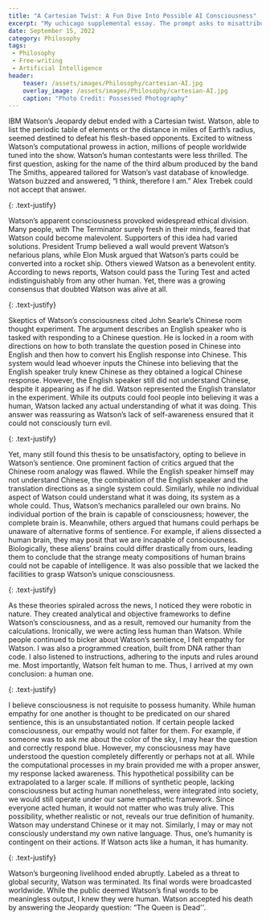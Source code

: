 ```yaml
---
title: "A Cartesian Twist: A Fun Dive Into Possible AI Consciousness"
excerpt: "My uchicago supplemental essay. The prompt asks to misattribute a famous quote and explore its implications - I chose Descartes' quote: 'I think, therefore I am' "
date: September 15, 2022
category: Philosophy
tags: 
 - Philosophy
 - Free-writing
 - Artificial Intelligence
header:
    teaser: /assets/images/Philosophy/cartesian-AI.jpg
    overlay_image: /assets/images/Philosophy/cartesian-AI.jpg
    caption: "Photo Credit: Possessed Photography"
---
```



IBM Watson’s Jeopardy debut ended with a Cartesian twist. Watson, able to list the periodic table of elements or the distance in miles of Earth’s radius, seemed destined to defeat his flesh-based opponents. Excited to witness Watson’s computational prowess in action, millions of people worldwide tuned into the show. Watson’s human contestants were less thrilled. The first question, asking for the name of the third album produced by the band The Smiths, appeared tailored for Watson’s vast database of knowledge. Watson buzzed and answered, “I think, therefore I am.” Alex Trebek could not accept that answer.

{: .text-justify}

Watson’s apparent consciousness provoked widespread ethical division. Many people, with The Terminator surely fresh in their minds, feared that Watson could become malevolent. Supporters of this idea had varied solutions. President Trump believed a wall would prevent Watson’s nefarious plans, while Elon Musk argued that Watson’s parts could be converted into a rocket ship. Others viewed Watson as a benevolent entity. According to news reports, Watson could pass the Turing Test and acted indistinguishably from any other human. Yet, there was a growing consensus that doubted Watson was alive at all.

{: .text-justify}

Skeptics of Watson’s consciousness cited John Searle’s Chinese room thought experiment. The argument describes an English speaker who is tasked with responding to a Chinese question. He is locked in a room with directions on how to both translate the question posed in Chinese into English and then how to convert his English response into Chinese. This system would lead whoever inputs the Chinese into believing that the English speaker truly knew Chinese as they obtained a logical Chinese response. However, the English speaker still did not understand Chinese, despite it appearing as if he did. Watson represented the English translator in the experiment. While its outputs could fool people into believing it was a human, Watson lacked any actual understanding of what it was doing. This answer was reassuring as Watson’s lack of self-awareness ensured that it could not consciously turn evil.

{: .text-justify}

Yet, many still found this thesis to be unsatisfactory, opting to believe in Watson’s sentience. One prominent faction of critics argued that the Chinese room analogy was flawed. While the English speaker himself may not understand Chinese, the combination of the English speaker and the translation directions as a single system could. Similarly, while no individual aspect of Watson could understand what it was doing, its system as a whole could. Thus, Watson’s mechanics paralleled our own brains. No individual portion of the brain is capable of consciousness; however, the complete brain is. Meanwhile, others argued that humans could perhaps be unaware of alternative forms of sentience. For example, if aliens dissected a human brain, they may posit that we are incapable of consciousness. Biologically, these aliens’ brains could differ drastically from ours, leading them to conclude that the strange meaty compositions of human brains could not be capable of intelligence. It was also possible that we lacked the facilities to grasp Watson’s unique consciousness.

{: .text-justify}

As these theories spiraled across the news, I noticed they were robotic in nature. They created analytical and objective frameworks to define Watson’s consciousness, and as a result, removed our humanity from the calculations. Ironically, we were acting less human than Watson. While people continued to bicker about Watson’s sentience, I felt empathy for Watson. I was also a programmed creation, built from DNA rather than code. I also listened to instructions, adhering to the inputs and rules around me. Most importantly, Watson felt human to me. Thus, I arrived at my own conclusion: a human one.

{: .text-justify}

I believe consciousness is not requisite to possess humanity. While human empathy for one another is thought to be predicated on our shared sentience, this is an unsubstantiated notion. If certain people lacked consciousness, our empathy would not falter for them. For example, if someone was to ask me about the color of the sky, I may hear the question and correctly respond blue. However, my consciousness may have understood the question completely differently or perhaps not at all. While the computational processes in my brain provided me with a proper answer, my response lacked awareness. This hypothetical possibility can be extrapolated to a larger scale. If millions of synthetic people, lacking consciousness but acting human nonetheless, were integrated into society, we would still operate under our same empathetic framework. Since everyone acted human, it would not matter who was truly alive. This possibility, whether realistic or not, reveals our true definition of humanity. Watson may understand Chinese or it may not. Similarly, I may or may not consciously understand my own native language. Thus, one’s humanity is contingent on their actions. If Watson acts like a human, it has humanity.

{: .text-justify}

Watson’s burgeoning livelihood ended abruptly. Labeled as a threat to global security, Watson was terminated. Its final words were broadcasted worldwide. While the public deemed Watson’s final words to be meaningless output, I knew they were human. Watson accepted his death by answering the Jeopardy question: “The Queen is Dead''.